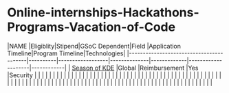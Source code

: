 # Online-internships-Hackathons-Programs-Vacation-of-Code
|NAME                                     |Eligiblity|Stipend|GSoC Dependent|Field        |Application Timeline|Program Timeline|Technologies|
|-----------------------------------------|----------|------------------|--------------|-------------|--------------------|------------|
| [Season of KDE](https://season.kde.org) |Global    |Reimbursement     |Yes           |Security     |                    |            |
|                                         |          |                  |              |             |                    |             | 
|                                         |          |                  |              |             |                    |             | 
|                                         |          |                  |              |             |                    |             | 
|                                         |          |                  |              |             |                    |             | 
|                                         |          |                  |              |             |                    |             | 
|                                         |          |                  |              |             |                    |             | 
|                                         |          |                  |              |             |                    |             | 
|                                         |          |                  |              |             |                    |             | 
|                                         |          |                  |              |             |                    |             | 
|                                         |          |                  |              |             |                    |             | 
|                                         |          |                  |              |             |                    |             | 
|                                         |          |                  |              |             |                    |             | 
|                                         |          |                  |              |             |                    |             | 
